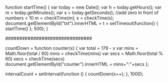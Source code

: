 function startTime() {
  var today = new Date();
  var h = today.getHours();
  var m = today.getMinutes();
  var s = today.getSeconds();
  //add zero in front of numbers < 10
  m = checkTime(m);
  s = checkTime(s);
  document.getElementById("txt").innerHTML =
  t = setTimeout(function() { startTime() }; 500);
}

###############################

countDown = function counter(x) {
    var total = 179 - x
    var mins = Math.floor(total / 60)
    mins = checkTime(mins)
    var secs = Math.floor(total % 60)
    secs = checkTime(secs)
    document.getElementById("counter").innerHTML = mins+":"+secs
};


intervalCount = setInterval(function () {
  countDown(x++);
}, 1000);
